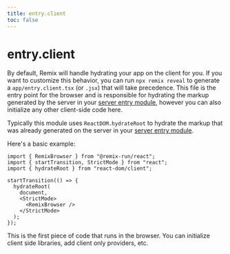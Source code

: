 ```yaml
---
title: entry.client
toc: false
---
```


# entry.client

By default, Remix will handle hydrating your app on the client for you. If you want to customize this behavior, you can run `npx remix reveal` to generate a `app/entry.client.tsx` (or `.jsx`) that will take precedence. This file is the entry point for the browser and is responsible for hydrating the markup generated by the server in your [server entry module][server-entry-module], however you can also initialize any other client-side code here.

Typically this module uses `ReactDOM.hydrateRoot` to hydrate the markup that was already generated on the server in your [server entry module][server-entry-module].

Here's a basic example:

```tsx
import { RemixBrowser } from "@remix-run/react";
import { startTransition, StrictMode } from "react";
import { hydrateRoot } from "react-dom/client";

startTransition(() => {
  hydrateRoot(
    document,
    <StrictMode>
      <RemixBrowser />
    </StrictMode>
  );
});
```

This is the first piece of code that runs in the browser. You can initialize client side libraries, add client only providers, etc.

[server-entry-module]: ./entry.server
